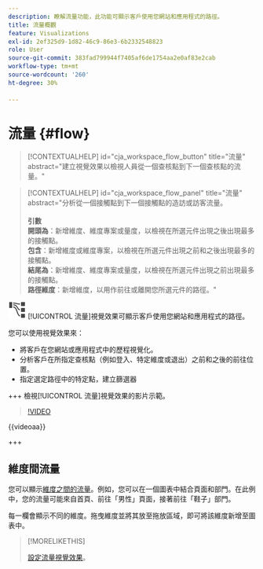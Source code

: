 ```yaml
---
description: 瞭解流量功能，此功能可顯示客戶使用您網站和應用程式的路徑。
title: 流量概觀
feature: Visualizations
exl-id: 2ef325d9-1d82-46c9-86e3-6b2332548823
role: User
source-git-commit: 383fad799944f7405af6de1754aa2e0af83e2cab
workflow-type: tm+mt
source-wordcount: '260'
ht-degree: 30%

---
```


# 流量 {#flow}

<!-- markdownlint-disable MD034 -->

>[!CONTEXTUALHELP]
>id="cja_workspace_flow_button"
>title="流量"
>abstract="建立視覺效果以檢視人員從一個查核點到下一個查核點的流量。"

>[!CONTEXTUALHELP]
>id="cja_workspace_flow_panel"
>title="流量"
>abstract="分析從一個接觸點到下一個接觸點的造訪或訪客流量。<br/><br/>**引數&#x200B;**<br/>**開頭為**：新增維度、維度專案或量度，以檢視在所選元件出現之後出現最多的接觸點。<br/>**包含**：新增維度或維度專案，以檢視在所選元件出現之前和之後出現最多的接觸點。<br/>**結尾為**：新增維度、維度專案或量度，以檢視在所選元件出現之前出現最多的接觸點。<br/>**路徑維度**：新增維度，以用作前往或離開您所選元件的路徑。"

<!-- markdownlint-enable MD034 -->



![GraphPathing](/help/assets/icons/GraphPathing.svg) [!UICONTROL 流量]視覺效果可顯示客戶使用您網站和應用程式的路徑。

您可以使用視覺效果來：

* 將客戶在您網站或應用程式中的歷程視覺化。
* 分析客戶在所指定查核點（例如登入、特定維度或退出）之前和之後的前往位置。
* 指定選定路徑中的特定點，建立篩選器

+++ 檢視[!UICONTROL 流量]視覺效果的影片示範。

>[!VIDEO](https://video.tv.adobe.com/v/346063/?quality=12)

{{videoaa}}

+++

## 維度間流量

您可以顯示[維度之間的流量](/help/analysis-workspace/visualizations/c-flow/multi-dimensional-flow.md)。例如，您可以在一個圖表中結合頁面和部門。在此例中，您的流量可能來自首頁、前往「男性」頁面，接著前往「鞋子」部門。

每一欄會顯示不同的維度。拖曳維度並將其放至拖放區域，即可將該維度新增至圖表中。

>[!MORELIKETHIS]
>
>[設定流量視覺效果](/help/analysis-workspace/visualizations/c-flow/create-flow.md)。
>

